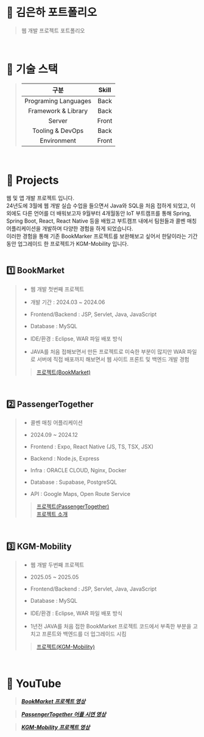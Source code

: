 # 📌 김은하 포트폴리오
> 웹 개발 프로젝트 포트폴리오 </br>
</br>

# 📄 기술 스택

> |   구분   |  Skill  |
> | :------: | :--------: |
> |  Programing Languages  |    Back    |
> |  Framework & Library  |    Back    |
> |  Server  |    Front   |
> |  Tooling & DevOps  |    Back    |
> |  Environment  |    Front   |

</br>

# 📑 Projects
웹 및 앱 개발 프로젝트 입니다. </br>
24년도에 3월에 웹 개발 실습 수업을 들으면서 Java와 SQL을 처음 접하게 되었고, 
이외에도 다른 언어를 더 배워보고자 9월부터 4개월동안 IoT 부트캠프를 통해 Spring, Spring Boot, React, React Native 등을 배웠고 부트캠프 내에서 팀원들과 콜벤 매칭 어플리케이션을 개발하며 다양한 경험을 하게 되었습니다. </br>
이러한 경험을 통해 기존 BookMarker 프로젝트를 보완해보고 싶어서 한달이라는 기간동안 업그레이드 한 프로젝트가 KGM-Mobility 입니다. </br>
</br>

## 1️⃣ BookMarket 
> - 웹 개발 첫번째 프로젝트
>   
> - 개발 기간 : 2024.03 ~ 2024.06
>
> - Frontend/Backend : JSP, Servlet, Java, JavaScript
> - Database : MySQL
> - IDE/환경 : Eclipse, WAR 파일 배포 방식
> 
> - JAVA를 처음 접해보면서 만든 프로젝트로 미숙한 부분이 많지만 WAR 파일로 서버에 직접 배포까지 해보면서 웹 사이트 프론트 및 백엔드 개발 경험
>   
>> [프로젝트(BookMarket)](https://github.com/Kimagha/BookMarket)
</br>

## 2️⃣ PassengerTogether
> - 콜벤 매칭 어플리케이션
>   
> - 2024.09 ~ 2024.12
>
> - Frontend : Expo, React Native (JS, TS, TSX, JSX)
> - Backend : Node.js, Express
> - Infra : ORACLE CLOUD, Nginx, Docker
> - Database : Supabase, PostgreSQL
> - API : Google Maps, Open Route Service
>   
>> [프로젝트(PassengerTogether)](https://github.com/Macaping/PassengerTogether) </br>
>> [프로젝트 소개](https://github.com/Kimagha/PassengerTogether_README)
</br>

## 3️⃣ KGM-Mobility
> - 웹 개발 두번째 프로젝트
>   
> - 2025.05 ~ 2025.05
>
> - Frontend/Backend : JSP, Servlet, Java, JavaScript
> - Database : MySQL
> - IDE/환경 : Eclipse, WAR 파일 배포 방식
>   
> - 1년전 JAVA를 처음 접한 BookMarket 프로젝트 코드에서 부족한 부분을 고치고 프론트와 백엔드를 더 업그레이드 시킴
>   
>> [프로젝트(KGM-Mobility)](https://github.com/Kimagha/KGM-Mobility)
</br>

# 🔗 YouTube

> <b><em><a href="https://youtu.be/1FjqL-76seA?si=P_djGNxOO_VVuoq1">BookMarket 프로젝트 영상</a></em></b><br />

> <b><em><a href="https://youtube.com/shorts/n2gDlkTz28o?si=YzufDjJ9V6BhUiCk">PassengerTogether 어플 시연 영상</a></em></b><br />

> <b><em><a href="https://youtu.be/MeYfV2ZFSXM?si=2e8rzlgnC8t1nSUo">KGM-Mobility 프로젝트 영상</a></em></b><br />

